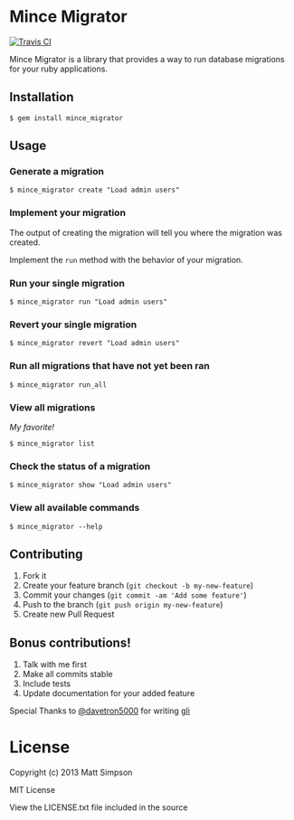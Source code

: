 # Mince Migrator

[![Travis CI](https://travis-ci.org/coffeencoke/mince_migrator.png)](https://travis-ci.org/#!/coffeencoke/mince_migrator)

Mince Migrator is a library that provides a way to run database
migrations for your ruby applications.

## Installation

    $ gem install mince_migrator

## Usage

### Generate a migration

	$ mince_migrator create "Load admin users"

### Implement your migration

The output of creating the migration will tell you where the migration was created.

Implement the `run` method with the behavior of your migration.

### Run your single migration

	$ mince_migrator run "Load admin users"
	
### Revert your single migration

	$ mince_migrator revert "Load admin users"

### Run all migrations that have not yet been ran

	$ mince_migrator run_all

### View all migrations

*My favorite!*

	$ mince_migrator list

### Check the status of a migration

	$ mince_migrator show "Load admin users"

### View all available commands

	$ mince_migrator --help

## Contributing

1. Fork it
2. Create your feature branch (`git checkout -b my-new-feature`)
3. Commit your changes (`git commit -am 'Add some feature'`)
4. Push to the branch (`git push origin my-new-feature`)
5. Create new Pull Request

## Bonus contributions!

1. Talk with me first
2. Make all commits stable
3. Include tests
4. Update documentation for your added feature

Special Thanks to [@davetron5000](https://github.com/davetron5000) for writing [gli](https://github.com/davetron5000/gli)

# License

Copyright (c) 2013 Matt Simpson

MIT License

View the LICENSE.txt file included in the source
